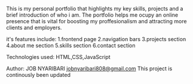 This is my personal portfolio that highlights my key skills, projects and a brief introduction of who i am.
The portfolio helps me ocupy an online presence that is vital for boosting my proffesionalism and attracting more clients and employers.

it's features include:   1.frontend page 
                         2.navigation bars
                         3.projects section
                         4.about me section
                         5.skills section
                         6.contact section
                         
Technologies used:       HTML,CSS,JavaScript

Author:  JOB NYARIBARI
         jobnyaribari808@gmail.com
This project is continously been updated
